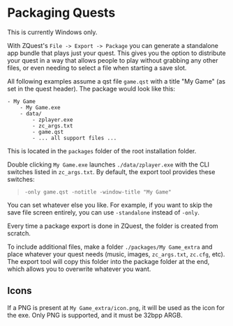 # Packaging Quests

This is currently Windows only.

With ZQuest's `File -> Export -> Package` you can generate a standalone app bundle that plays just your quest.
This gives you the option to distribute your quest in a way that allows people to play without
grabbing any other files, or even needing to select a file when starting a save slot.

All following examples assume a qst file `game.qst` with a title "My Game" (as set in the quest header). The package would look like this:

```
- My Game
	- My Game.exe
	- data/
		- zplayer.exe
		- zc_args.txt
		- game.qst
		- ... all support files ...
```

This is located in the `packages` folder of the root installation folder.

Double clicking `My Game.exe` launches `./data/zplayer.exe` with the CLI
switches listed in `zc_args.txt`. By default, the export tool provides
these switches:

> `-only game.qst -notitle -window-title "My Game"`

You can set whatever else you like. For example, if you want to skip the
save file screen entirely, you can use `-standalone` instead of `-only`.

Every time a package export is done in ZQuest, the folder is created
from scratch.

To include additional files, make a folder `./packages/My Game_extra`
and place whatever your quest needs (music, images, `zc_args.txt`,
`zc.cfg`, etc). The export tool will copy this folder into the package
folder at the end, which allows you to overwrite whatever you want.

## Icons

If a PNG is present at `My Game_extra/icon.png`, it will be used as the icon for the exe.
Only PNG is supported, and it must be 32bpp ARGB.
